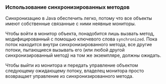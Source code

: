 ### Использование синхронизированных методов

Синхронизацию в Java обеспечить легко, потому что все объекты имеют собственные связанные с ними неявные мониторы.

Чтобы войти в монитор объекта, понадобится лишь вызвать метод, модифицированный с помощью ключевого слова `synchronized`. Пока поток находится внутри синхронизированного метода, все другие потоки, пытающиеся вызывать его (или любой другой синхронизированный метод) на том же экземпляре, должны ожидать.

Чтобы выйти из монитора и передать управление объектом следующему ожидающему потоку, владелец монитора просто возвращает управление из синхронизированного метода.

